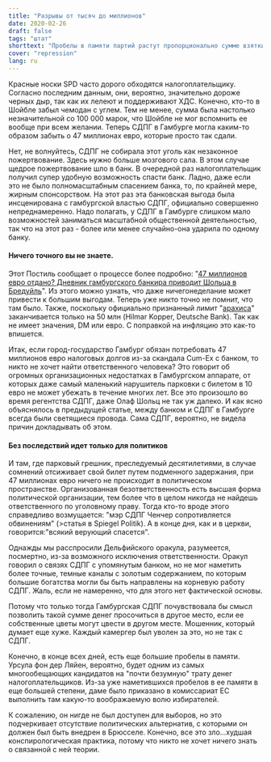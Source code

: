 ```yaml
---
title: "Разрывы от тысяч до миллионов"
date: 2020-02-26
draft: false
tags: "штат"
shorttext: "Пробелы в памяти партий растут пропорционально сумме взятки, которую получает партия / политик / профсоюз."
cover: "repression"
lang: ru
---
```


Красные носки SPD часто дорого обходятся налогоплательщику. Согласно последним данным, они, вероятно, значительно дороже черных дыр, так как их лелеют и поддерживают ХДС. Конечно, кто-то в Шойбле забыл чемодан с углем. Тем не менее, сумма была настолько незначительной со 100 000 марок, что Шойбле не мог вспомнить ее вообще при всем желании. Теперь СДПГ в Гамбурге могла каким-то образом забыть о 47 миллионах евро, которые просто так сдали.

Нет, не волнуйтесь, СДПГ не собирала этот уголь как незаконное пожертвование. Здесь нужно больше мозгового сала. В этом случае щедрое пожертвование шло в банк. В очередной раз налогоплательщик получил супер удобную возможность спасти банк. Ладно, даже если это не было полномасштабным спасением банка, то, по крайней мере, жирным спонсорством. На этот раз эта банковская выгода была инсценирована с гамбургской властью СДПГ, официально совершенно непреднамеренно. Надо полагать, у СДПГ в Гамбурге слишком мало возможностей заниматься масштабной общественной деятельностью, так что на этот раз - более или менее случайно-она ударила по одному банку.

#### Ничего точного вы не знаете.

Этот Постиль сообщает о процессе более подробно: "[47 миллионов евро отдано? Дневник гамбургского банкира приводит Шольца в Бредуйль](https://www.focus.de/finanzen/boerse/geldanlage/dubioses-treffen-zu-cum-ex-deals-47-millionen-euro-verschenkt-tagebuch-von-hamburger-banker-bringt-scholz-in-bredouille_id_11657350.html "47 Millionen Euro verschenkt? Tagebuch von Hamburger Banker bringt Scholz in Bredouille")". Из этого можно узнать, что даже ничегонеделание может привести к большим выгодам. Теперь уже никто точно не помнит, что там было. Также, поскольку официально признанный лимит "[арахиса](https://www.focus.de/finanzen/news/tid-13685/firmenpleiten-juergen-schneider-die-peanuts-pleite_aid_381386.html "Jürgen Schneider – Die \"Peanuts\"-Pleite")" заканчивается только на 50 млн (Hilmar Kopper, Deutsche Bank). Так как не имеет значения, DM или евро. С поправкой на инфляцию это как-то впишется.

Итак, если город-государство Гамбург обязан потребовать 47 миллионов евро налоговых долгов из-за скандала Cum-Ex с банком, то никто не хочет найти ответственного человека? Это говорит об огромных организационных недостатках в Гамбургском аппарате, от которых даже самый маленький нарушитель парковки с билетом в 10 евро не может убежать в течение многих лет. Все это произошло во время регентства СДПГ, даже Олаф Шольц не так уж далеко. И как ясно объяснялось в предыдущей статье, между банком и СДПГ в Гамбурге всегда были светящиеся провода. Сама СДПГ, вероятно, не видела причин докладывать об этом.

#### Без последствий идет только для политиков

И там, где парковый грешник, преследуемый десятилетиями, в случае сомнений отсиживает свой билет путем подменного задержания, при 47 миллионах евро ничего не происходит в политическом пространстве. Организованная безответственность есть высшая форма политической организации, тем более что в целом никогда не найдешь ответственного по уголовному праву. Тогда кто-то вроде этого справедливо возмущается: "мэр СДПГ Ченчер сопротивляется обвинениям" (>статья в Spiegel Politik). А в конце дня, как и в церкви, говорится:"всякий верующий спасется".

Однажды мы расспросили Дельфийского оракула, разумеется, посмертно, из-за возможного исключения ответственности. Оракул говорил о связях СДПГ с упомянутым банком, но не мог наметить более точные, темные каналы с золотым содержанием, по которым большие богатства могли бы быть направлены на корневую работу СДПГ. Жаль, если не намеренно, что для этого нет фактической основы.

Потому что только тогда Гамбургская СДПГ почувствовала бы смысл позволить такой сумме денег просочиться в другое место, если ее собственные цветы могут цвести в другом месте. Мошенник, который думает еще хуже. Каждый камергер был уволен за это, но не так с СДПГ.

Конечно, в конце всех дней, есть еще большие пробелы в памяти. Урсула фон дер Ляйен, вероятно, будет одним из самых многообещающих кандидатов на "почти безумную" трату денег налогоплательщиков. Из-за уже наметившихся пробелов в ее памяти в еще большей степени, даме было приказано в комиссариат ЕС выполнить там какую-то воображаемую волю избирателей.

К сожалению, он нигде не был доступен для выборов, но это подчеркивает отсутствие политических альтернатив, с которыми он должен был быть внедрен в Брюсселе. Конечно, все это зло...худшая конспирологическая практика, потому что никто не хочет ничего знать о связанной с ней теории.
